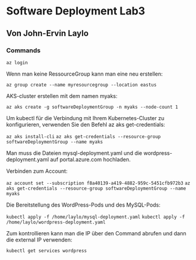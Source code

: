 # Software Deployment Lab3
## Von John-Ervin Laylo
### Commands

`az login `

Wenn man keine RessourceGroup kann man eine neu erstellen:

`az group create --name myresourcegroup --location eastus`

AKS-cluster erstellen mit dem namen myaks:

`az aks create -g softwareDeploymentGroup -n myaks --node-count 1`

Um kubectl für die Verbindung mit Ihrem Kubernetes-Cluster zu konfigurieren, verwenden Sie den Befehl az aks get-credentials:

`az aks install-cli`
`az aks get-credentials --resource-group softwareDeploymentGroup --name myaks`

Man muss die Dateien mysql-deployment.yaml und die wordpress-deployment.yaml auf portal.azure.com hochladen.

Verbinden zum Account:

`az account set --subscription f8a40139-a419-4882-959c-5451cfb972b3`
`az aks get-credentials --resource-group softwareDeploymentGroup --name myaks`

Die Bereitstellung des WordPress-Pods und des MySQL-Pods:

`kubectl apply -f /home/laylo/mysql-deployment.yaml`
`kubectl apply -f /home/laylo/wordpress-deployment.yaml`

Zum kontrollieren kann man die IP über den Command abrufen und dann die external IP verwenden:

`kubectl get services wordpress`
